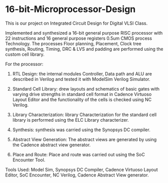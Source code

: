 # 16-bit-Microprocessor-Design
This is our project on Integrated Circuit Design for Digital VLSI Class.

Implemented and synthesized a 16-bit general purpose RISC processor with 22 instructions and 16 general purpose registers 0.5um CMOS process Technology.  The processes Floor planning, Placement, Clock tree synthesis, Routing, Timing, DRC & LVS and padding are performed using the custom cell library.

For the processor:

1. RTL Design: the internal modules Controller, Data path and ALU are described in Verilog and tested it with ModelSim Verilog Simulator.

2. Standard Cell Library: drew layouts and schematics of basic gates with varying drive strengths in standard cell format in Cadence Virtuoso Layout Editor and the functionality of the cells is checked using NC Verilog.

3. Library Characterization: library Characterization for the standard cell library is performed using the ELC Library characterizer.

4. Synthesis: synthesis was carried using the Synopsys DC compiler.

5. Abstract View Generation: The abstract views are generated by using the Cadence abstract view generator.

6. Place and Route: Place and route was carried out using the SoC Encounter Tool.

Tools Used: Model Sim, Synopsys DC Compiler, Cadence Virtuoso Layout Editor, SoC Encounter, NC Verilog, Cadence Abstract View generator.

